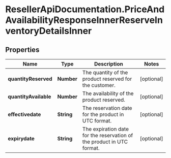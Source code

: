 # ResellerApiDocumentation.PriceAndAvailabilityResponseInnerReserveInventoryDetailsInner

## Properties

Name | Type | Description | Notes
------------ | ------------- | ------------- | -------------
**quantityReserved** | **Number** | The quantity of the product reserved for the customer. | [optional] 
**quantityAvailable** | **Number** | The availability of the product reserved. | [optional] 
**effectivedate** | **String** | The reservation date for the product in UTC format. | [optional] 
**expirydate** | **String** | The expiration date for the reservation of the product in UTC format. | [optional] 


